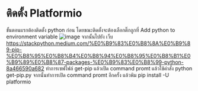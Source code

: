 # ติดตั้ง Platformio
ขั้นตอนแรกต้องติดตั้ง python ก่อน โดยขณะติดตั้งจะต้องเลือกติ๊กถูกที่ Add python to environment variable
![image](https://user-images.githubusercontent.com/98943400/153395835-28553656-0dd8-423e-b0e0-4e0dcc0a4f95.png)
จากนั้นไปยัง เว็บ https://stackpython.medium.com/%E0%B9%83%E0%B8%8A%E0%B9%89-pip-%E0%B8%95%E0%B8%B4%E0%B8%94%E0%B8%95%E0%B8%B1%E0%B9%89%E0%B8%87-packages-%E0%B9%83%E0%B8%99-python-8a466590a682
ทำการเซฟไฟล์ get-pip แล้วเปิด command promt แล้วใช้คำสั่ง python get-pip.py
จากนั้นทำการเปิด command promt อีกครั้ง แล้วพิม pip install -U platformio
